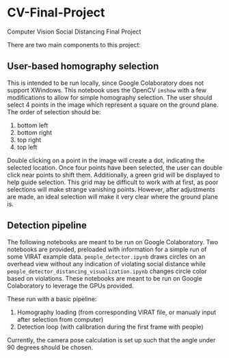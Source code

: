 # CV-Final-Project
Computer Vision Social Distancing Final Project

There are two main components to this project:

## User-based homography selection
This is intended to be run locally, since Google Colaboratory does not support XWindows. This notebook uses the OpenCV `imshow` with a few modifications to allow for simple homography selection. The user should select 4 points in the image which represent a square on the ground plane. The order of selection should be:
1. bottom left
2. bottom right
3. top right
4. top left

Double clicking on a point in the image will create a dot, indicating the selected location. Once four points have been selected, the user can double click near points to shift them. Additionally, a green grid will be displayed to help guide selection. This grid may be difficult to work with at first, as poor selections will make strange vanishing points. However, after adjustments are made, an ideal selection will make it very clear where the ground plane is.

## Detection pipeline
The following notebooks are meant to be run on Google Colaboratory. Two notebooks are provided, preloaded with information for a simple run of some VIRAT example data. `people_detector.ipynb` draws circles on an overhead view without any indication of violating social distance while `people_detector_distancing_visualization.ipynb` changes circle color based on violations. These notebooks are meant to be run on Google Colaboratory to leverage the GPUs provided. 

These run with a basic pipeline: 
1. Homography loading (from corresponding VIRAT file, or manualy input after selection from computer)
2. Detection loop (with calibration during the first frame with people)

Currently, the camera pose calculation is set up such that the angle under 90 degrees should be chosen. 


